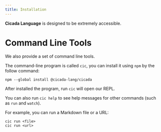 ```yaml
---
title: Installation
---
```


**Cicada Language** is designed to be extremely accessible.

# Command Line Tools

We also provide a set of command line tools.

The command-line program is called `cic`,
you can install it using `npm` by the follow command:

```
npm --global install @cicada-lang/cicada
```

After installed the program, run `cic` will open our REPL.

You can also run `cic help` to see help messages
for other commands (such as `run` and `watch`).

For example, you can run a Markdown file or a URL:

```
cic run <file>
cic run <url>
```

